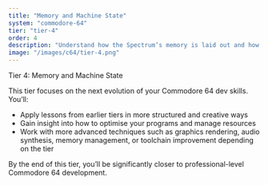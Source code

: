 ```yaml
---
title: "Memory and Machine State"
system: "commodore-64"
tier: "tier-4"
order: 4
description: "Understand how the Spectrum’s memory is laid out and how to navigate RAM like a local."
image: "/images/c64/tier-4.png"
---
```


Tier 4: Memory and Machine State

This tier focuses on the next evolution of your Commodore 64 dev skills.
You’ll:
- Apply lessons from earlier tiers in more structured and creative ways
- Gain insight into how to optimise your programs and manage resources
- Work with more advanced techniques such as graphics rendering, audio synthesis,
  memory management, or toolchain improvement depending on the tier

By the end of this tier, you’ll be significantly closer to professional-level Commodore 64 development.

